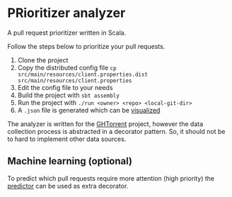 PRioritizer analyzer
====================

A pull request prioritizer written in Scala.

Follow the steps below to prioritize your pull requests.

1. Clone the project
2. Copy the distributed config file `cp src/main/resources/client.properties.dist src/main/resources/client.properties`
3. Edit the config file to your needs
4. Build the project with `sbt assembly`
5. Run the project with `./run <owner> <repo> <local-git-dir>`
6. A `.json` file is generated which can be [visualized](https://github.com/erikvdv1/PRioritizer-visualizer)

The analyzer is written for the [GHTorrent](http://ghtorrent.org/) project, however the data collection process is abstracted in a decorator pattern. So, it should not be to hard to implement other data sources.

Machine learning (optional)
---------------------------
To predict which pull requests require more attention (high priority) the [predictor](https://github.com/erikvdv1/PRioritizer-predictor) can be used as extra decorator.
